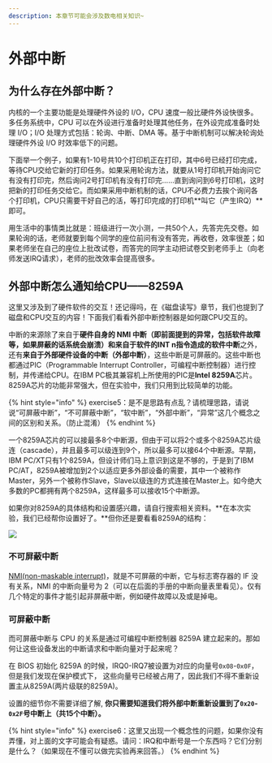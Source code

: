 ```yaml
---
description: 本章节可能会涉及数电相关知识~
---
```


# 外部中断

## 为什么存在外部中断？

内核的一个主要功能是处理硬件外设的 I/O，CPU 速度一般比硬件外设快很多。多任务系统中，CPU 可以在外设进行准备时处理其他任务，在外设完成准备时处理 I/O；I/O 处理方式包括：轮询、中断、DMA 等。基于中断机制可以解决轮询处理硬件外设 I/O 时效率低下的问题。

下面举一个例子，如果有1-10号共10个打印机正在打印，其中6号已经打印完成，等待CPU交给它新的打印任务。如果采用轮询方法，就要从1号打印机开始询问它有没有打印完，然后询问2号打印机有没有打印完......直到询问到6号打印机，这时把新的打印任务交给它。而如果采用中断机制的话，CPU不必费力去挨个询问各个打印机，CPU只需要干好自己的活，等打印完成的打印机**叫它（产生IRQ）**即可。

用生活中的事情类比就是：班级进行一次小测，一共50个人，先答完先交卷。如果轮询的话，老师就要到每个同学的座位前问有没有答完，再收卷，效率很差；如果老师坐在自己的座位上批改试卷，而答完的同学主动把试卷交到老师手上（向老师发送IRQ请求），老师的批改效率会提高很多。

## 外部中断怎么通知给CPU——8259A

这里又涉及到了硬件软件的交互！还记得吗，在《磁盘读写》章节，我们也提到了磁盘和CPU交互的内容！下面我们看看外部中断控制器是如何跟CPU交互的。

中断的来源除了来自于**硬件自身的 NMI 中断（即前面提到的异常，包括软件故障等，如果屏蔽的话系统会崩溃）**和**来自于软件的INT n指令造成的软件中断**之外，还有**来自于外部硬件设备的中断（外部中断）**，这些中断是可屏蔽的。这些中断也都通过PIC（Programmable Interrupt Controller，可编程中断控制器）进行控制，并传递给CPU。在IBM PC极其兼容机上所使用的PIC是**Intel 8259A**芯片。8259A芯片的功能非常强大，但在实验中，我们只用到比较简单的功能。

{% hint style="info" %}
exercise5：是不是思路有点乱？请梳理思路，请说说“可屏蔽中断”，“不可屏蔽中断”，“软中断”，“外部中断”，“异常”这几个概念之间的区别和关系。（防止混淆）
{% endhint %}

一个8259A芯片的可以接最多8个中断源，但由于可以将2个或多个8259A芯片级连（cascade），并且最多可以级连到9个，所以最多可以接64个中断源。早期，IBM PC/XT只有1个8259A，但设计师们马上意识到这是不够的，于是到了IBM PC/AT，8259A被增加到2个以适应更多外部设备的需要，其中一个被称作Master，另外一个被称作Slave，Slave以级连的方式连接在Master上。如今绝大多数的PC都拥有两个8259A，这样最多可以接收15个中断源。

如果你对8259A的具体结构和设置感兴趣，请自行搜索相关资料。**在本次实验，我们已经帮你设置好了。**但你还是要看看8259A的结构：

![](../../../.gitbook/assets/irq\_cascade.png)

### 不可屏蔽中断

[NMI(non-maskable interrupt)](https://en.wikipedia.org/wiki/Non-maskable\_interrupt)，就是不可屏蔽的中断，它与标志寄存器的 IF 没有关系，NMI 的中断向量号为 2（可以在后面的手册的中断向量表里看见）。仅有几个特定的事件才能引起非屏蔽中断，例如硬件故障以及或是掉电。

### 可屏蔽中断

而可屏蔽中断与 CPU 的关系是通过可编程中断控制器 8259A 建立起来的。那如何让这些设备发出的中断请求和中断向量对于起来呢？

在 BIOS 初始化 8259A 的时候，IRQ0-IRQ7被设置为对应的向量号`0x08`-`0x0F`，但是我们发现在保护模式下， 这些向量号已经被占用了，因此我们不得不重新设置主从8259A(两片级联的8259A)。

设置的细节你不需要详细了解, **你只需要知道我们将外部中断重新设置到了`0x20`-`0x2F`号中断上（**共15个中断**）。**

{% hint style="info" %}
exercise6：这里又出现一个概念性的问题，如果你没有弄懂，对上面的文字可能会有疑惑。请问：IRQ和中断号是一个东西吗？它们分别是什么？（如果现在不懂可以做完实验再来回答。）
{% endhint %}
